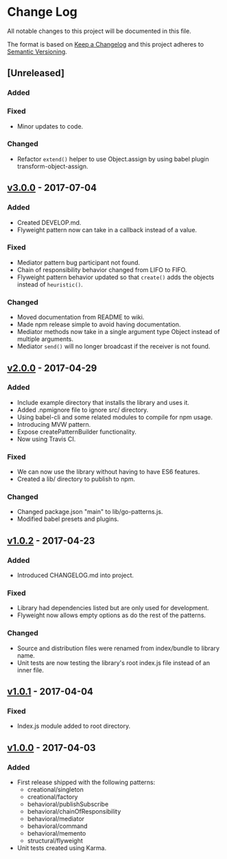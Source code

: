 # Change Log
All notable changes to this project will be documented in this file.

The format is based on [Keep a Changelog](http://keepachangelog.com/)
and this project adheres to [Semantic Versioning](http://semver.org/).

## [Unreleased]
### Added
### Fixed
- Minor updates to code.
### Changed
- Refactor `extend()` helper to use Object.assign by using babel plugin transform-object-assign.

## [v3.0.0](https://github.com/pgarciacamou/go-patterns/releases/tag/v3.0.0) - 2017-07-04
### Added
- Created DEVELOP.md.
- Flyweight pattern now can take in a callback instead of a value.
### Fixed
- Mediator pattern bug participant not found.
- Chain of responsibility behavior changed from LIFO to FIFO.
- Flyweight pattern behavior updated so that `create()` adds the objects instead of `heuristic()`.
### Changed
- Moved documentation from README to wiki.
- Made npm release simple to avoid having documentation.
- Mediator methods now take in a single argument type Object instead of multiple arguments.
- Mediator `send()` will no longer broadcast if the receiver is not found.

## [v2.0.0](https://github.com/pgarciacamou/go-patterns/releases/tag/v2.0.0) - 2017-04-29
### Added
- Include example directory that installs the library and uses it.
- Added .npmignore file to ignore src/ directory.
- Using babel-cli and some related modules to compile for npm usage.
- Introducing MVW pattern.
- Expose createPatternBuilder functionality.
- Now using Travis CI.

### Fixed
- We can now use the library without having to have ES6 features.
- Created a lib/ directory to publish to npm.

### Changed
- Changed package.json "main" to lib/go-patterns.js.
- Modified babel presets and plugins.

## [v1.0.2](https://github.com/pgarciacamou/go-patterns/releases/tag/v1.0.2) - 2017-04-23
### Added
- Introduced CHANGELOG.md into project.

### Fixed
- Library had dependencies listed but are only used for development.
- Flyweight now allows empty options as do the rest of the patterns.

### Changed
- Source and distribution files were renamed from index/bundle to library name.
- Unit tests are now testing the library's root index.js file instead of an inner file.

## [v1.0.1](https://github.com/pgarciacamou/go-patterns/releases/tag/v1.0.1) - 2017-04-04
### Fixed
- Index.js module added to root directory.

## [v1.0.0](https://github.com/pgarciacamou/go-patterns/releases/tag/v1.0.0) - 2017-04-03
### Added
- First release shipped with the following patterns:
  * creational/singleton
  * creational/factory
  * behavioral/publishSubscribe
  * behavioral/chainOfResponsibility
  * behavioral/mediator
  * behavioral/command
  * behavioral/memento
  * structural/flyweight
- Unit tests created using Karma.
